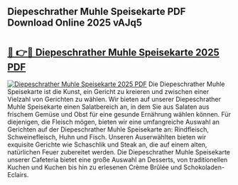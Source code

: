 ## Diepeschrather Muhle Speisekarte PDF Download Online 2025 vAJq5

# <h2><a href="http://gc5yrs.nevu.top/?p=Diepeschrather+Muhle+Speisekarte">🔗 👉🔴 Diepeschrather Muhle Speisekarte 2025 PDF</a></h2>

[![Diepeschrather Muhle Speisekarte 2025 PDF](https://i.imgur.com/dBaPXMq.png)](http://gc5yrs.nevu.top/?p=Diepeschrather+Muhle+Speisekarte)
Die Diepeschrather Muhle Speisekarte ist die Kunst, ein Gericht zu kreieren und zwischen einer Vielzahl von Gerichten zu wählen. Wir bieten auf unserer Diepeschrather Muhle Speisekarte einen Salatbereich an, in dem Sie aus Salaten aus frischem Gemüse und Obst für eine gesunde Ernährung wählen können. Für diejenigen, die Fleisch mögen, bieten wir eine umfangreiche Auswahl an Gerichten auf der Diepeschrather Muhle Speisekarte an: Rindfleisch, Schweinefleisch, Huhn und Fisch. Unseren Auserwählten bieten wir exquisite Gerichte wie Schaschlik und Steak an, die auf einem alten, natürlichen Feuer zubereitet werden. Die Diepeschrather Muhle Speisekarte unserer Cafeteria bietet eine große Auswahl an Desserts, von traditionellen Kuchen und Kuchen bis hin zu erlesenen Crème Brûlée und Schokoladen-Eclairs.
